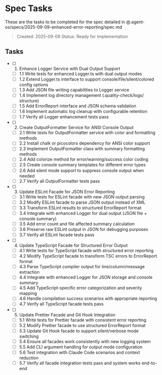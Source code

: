 # Spec Tasks

These are the tasks to be completed for the spec detailed in
@.agent-os/specs/2025-09-09-enhanced-error-reporting/spec.md

> Created: 2025-09-09 Status: Ready for Implementation

## Tasks

- [ ] 1. Enhance Logger Service with Dual Output Support
  - [ ] 1.1 Write tests for enhanced Logger.ts with dual output modes
  - [ ] 1.2 Extend Logger.ts interface to support console/file/silent/colored config options
  - [ ] 1.3 Add JSON file writing capabilities to Logger service
  - [ ] 1.4 Implement log directory management (.quality-check/logs/ structure)
  - [ ] 1.5 Add ErrorReport interface and JSON schema validation
  - [ ] 1.6 Implement automatic log cleanup with configurable retention
  - [ ] 1.7 Verify all Logger enhancement tests pass

- [ ] 2. Create OutputFormatter Service for ANSI Console Output
  - [ ] 2.1 Write tests for OutputFormatter service with color and formatting methods
  - [ ] 2.2 Install chalk or picocolors dependency for ANSI color support
  - [ ] 2.3 Implement OutputFormatter class with summary formatting methods
  - [ ] 2.4 Add colorize method for error/warning/success color coding
  - [ ] 2.5 Create console summary templates for different error types
  - [ ] 2.6 Add silent mode support to suppress console output when needed
  - [ ] 2.7 Verify all OutputFormatter tests pass

- [ ] 3. Update ESLint Facade for JSON Error Reporting
  - [ ] 3.1 Write tests for ESLint facade with new JSON output parsing
  - [ ] 3.2 Modify ESLint facade to parse JSON output instead of XML
  - [ ] 3.3 Transform ESLint results to structured ErrorReport format
  - [ ] 3.4 Integrate with enhanced Logger for dual output (JSON file + console summary)
  - [ ] 3.5 Add error count and file affected summary calculation
  - [ ] 3.6 Preserve raw ESLint output in JSON for debugging purposes
  - [ ] 3.7 Verify all ESLint facade tests pass

- [ ] 4. Update TypeScript Facade for Structured Error Output
  - [ ] 4.1 Write tests for TypeScript facade with structured error reporting
  - [ ] 4.2 Modify TypeScript facade to transform TSC errors to ErrorReport format
  - [ ] 4.3 Parse TypeScript compiler output for line/column/message extraction
  - [ ] 4.4 Integrate with enhanced Logger for JSON storage and console summary
  - [ ] 4.5 Add TypeScript-specific error categorization and severity mapping
  - [ ] 4.6 Handle compilation success scenarios with appropriate reporting
  - [ ] 4.7 Verify all TypeScript facade tests pass

- [ ] 5. Update Prettier Facade and Git Hook Integration
  - [ ] 5.1 Write tests for Prettier facade with consistent error reporting
  - [ ] 5.2 Modify Prettier facade to use structured ErrorReport format
  - [ ] 5.3 Update Git Hook facade to support silent/verbose mode switching
  - [ ] 5.4 Ensure all facades work consistently with new logging system
  - [ ] 5.5 Add CLI argument handling for output mode configuration
  - [ ] 5.6 Test integration with Claude Code scenarios and context reduction
  - [ ] 5.7 Verify all facade integration tests pass and system works end-to-end